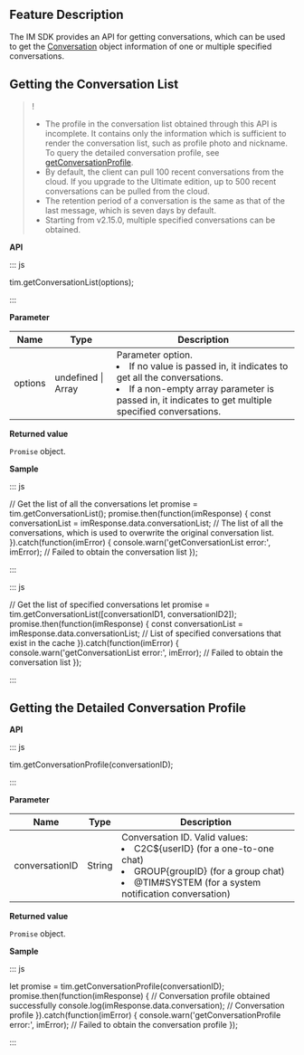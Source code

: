 ## Feature Description

The IM SDK provides an API for getting conversations, which can be used to get the [Conversation](https://web.sdk.qcloud.com/im/doc/en/Conversation.html) object information of one or multiple specified conversations.

## Getting the Conversation List

>!
>- The profile in the conversation list obtained through this API is incomplete. It contains only the information which is sufficient to render the conversation list, such as profile photo and nickname. To query the detailed conversation profile, see [getConversationProfile](https://web.sdk.qcloud.com/im/doc/en/SDK.html#getConversationProfile).
>- By default, the client can pull 100 recent conversations from the cloud. If you upgrade  to the Ultimate edition, up to 500 recent conversations can be pulled from the cloud.
>- The retention period of a conversation is the same as that of the last message, which is seven days by default.
>- Starting from v2.15.0, multiple specified conversations can be obtained.

**API**

<dx-codeblock>
:::  js

tim.getConversationList(options);

:::
</dx-codeblock>

**Parameter**

| Name    | Type               | Description                                                  |
| ------- | ------------------ | ------------------------------------------------------------ |
| options | undefined \| Array | Parameter option.<br/><li>If no value is passed in, it indicates to get all the conversations.</li><li>If a non-empty array parameter is passed in, it indicates to get multiple specified conversations.</li> |

**Returned value**

`Promise` object.

**Sample**

<dx-codeblock>
:::  js

// Get the list of all the conversations
let promise = tim.getConversationList();
promise.then(function(imResponse) {
  const conversationList = imResponse.data.conversationList; // The list of all the conversations, which is used to overwrite the original conversation list.
}).catch(function(imError) {
  console.warn('getConversationList error:', imError); // Failed to obtain the conversation list
});

:::
</dx-codeblock>


<dx-codeblock>
:::  js

// Get the list of specified conversations
let promise = tim.getConversationList([conversationID1, conversationID2]);
promise.then(function(imResponse) {
  const conversationList = imResponse.data.conversationList; // List of specified conversations that exist in the cache
}).catch(function(imError) {
  console.warn('getConversationList error:', imError); // Failed to obtain the conversation list
});

:::
</dx-codeblock>

## Getting the Detailed Conversation Profile

**API**

<dx-codeblock>
:::  js

tim.getConversationProfile(conversationID);

:::
</dx-codeblock>


**Parameter**

| Name           | Type   | Description                                                  |
| -------------- | ------ | ------------------------------------------------------------ |
| conversationID | String | Conversation ID. Valid values:<br/><li>C2C${userID} (for a one-to-one chat)</li><li>GROUP{groupID} (for a group chat)</li><li>@TIM#SYSTEM (for a system notification conversation)</li> |

**Returned value**

`Promise` object.

**Sample**

<dx-codeblock>
:::  js

let promise = tim.getConversationProfile(conversationID);
promise.then(function(imResponse) {
  // Conversation profile obtained successfully
  console.log(imResponse.data.conversation); // Conversation profile
}).catch(function(imError) {
  console.warn('getConversationProfile error:', imError); // Failed to obtain the conversation profile
});

:::
</dx-codeblock>